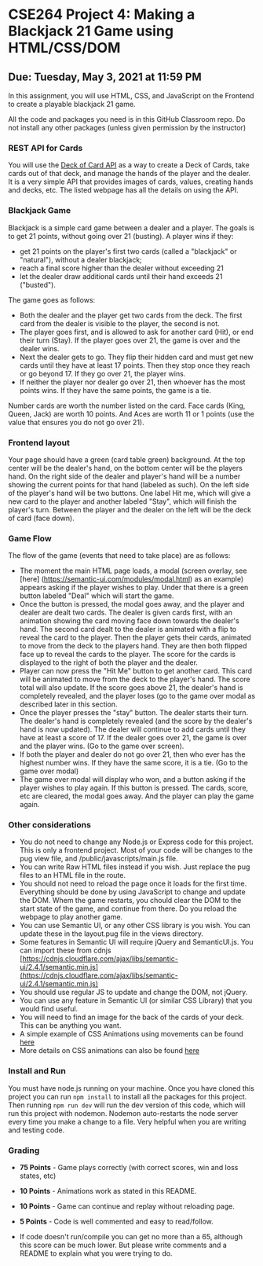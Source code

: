 # CSE264 Project 4: Making a Blackjack 21 Game using HTML/CSS/DOM
## Due: Tuesday, May 3, 2021 at 11:59 PM

In this assignment, you will use HTML, CSS, and JavaScript on the Frontend to create a playable blackjack 21 game.

All the code and packages you need is in this GitHub Classroom repo. Do not install any other packages (unless given permission by the instructor)

### REST API for Cards
You will use the [Deck of Card API](http://deckofcardsapi.com/) as a way to create a Deck of Cards, take cards out of that deck, and manage the hands of the player and the dealer. It is a very simple API that provides images of cards, values, creating hands and decks, etc. The listed webpage has all the details on using the API. 

### Blackjack Game
Blackjack is a simple card game between a dealer and a player. The goals is to get 21 points, without going over 21 (busting). A player wins if they:
* get 21 points on the player's first two cards (called a "blackjack" or "natural"), without a dealer blackjack;
* reach a final score higher than the dealer without exceeding 21
* let the dealer draw additional cards until their hand exceeds 21 ("busted").

The game goes as follows:
* Both the dealer and the player get two cards from the deck. The first card from the dealer is visible to the player, the second is not.
* The player goes first, and is allowed to ask for another card (Hit), or end their turn (Stay). If the player goes over 21, the game is over and the dealer wins.
* Next the dealer gets to go. They flip their hidden card and must get new cards until they have at least 17 points. Then they stop once they reach or go beyond 17. If they go over 21, the player wins.
* If neither the player nor dealer go over 21, then whoever has the most points wins. If they have the same points, the game is a tie.

Number cards are worth the number listed on the card. Face cards (King, Queen, Jack) are worth 10 points. And Aces are worth 11 or 1 points (use the value that ensures you do not go over 21).

### Frontend layout
Your page should have a green (card table green) background. At the top center will be the dealer's hand, on the bottom center will be the players hand. On the right side of the dealer and player's hand will be a number showing the current points for that hand (labeled as such). On the left side of the player's hand will be two buttons. One label Hit me, which will give a new card to the player and another labeled "Stay", which will finish the player's turn. Between the player and the dealer on the left will be the deck of card (face down).

### Game Flow
The flow of the game (events that need to take place) are as follows:
* The moment the main HTML page loads, a modal (screen overlay, see [here] (https://semantic-ui.com/modules/modal.html) as an example) appears asking if the player wishes to play. Under that there is a green button labeled "Deal" which will start the game.
* Once the button is pressed, the modal goes away, and the player and dealer are dealt two cards. The dealer is given cards first, with an animation showing the card moving face down towards the dealer's hand. The second card dealt to the dealer is animated with a flip to reveal the card to the player. Then the player gets their cards, animated to move from the deck to the players hand. They are then both flipped face up to reveal the cards to the player. The score for the cards is displayed to the right of both the player and the dealer.
* Player can now press the "Hit Me" button to get another card. This card will be animated to move from the deck to the player's hand. The score total will also update. If the score goes above 21, the dealer's hand is completely revealed, and the player loses (go to the game over modal as described later in this section. 
* Once the player presses the "stay" button. The dealer starts their turn. The dealer's hand is completely revealed (and the score by the dealer's hand is now updated). The dealer will continue to add cards until they have at least a score of 17. If the dealer goes over 21, the game is over and the player wins. (Go to the game over screen).
* If both the player and dealer do not go over 21, then who ever has the highest number wins. If they have the same score, it is a tie. (Go to the game over modal)
* The game over modal will display who won, and a button asking if the player wishes to play again. If this button is pressed. The cards, score, etc are cleared, the modal goes away. And the player can play the game again. 

### Other considerations
* You do not need to change any Node.js or Express code for this project. This is only a frontend project. Most of your code will be changes to the pug view file, and /public/javascripts/main.js file.
* You can write Raw HTML files instead if you wish. Just replace the pug files to an HTML file in the route.
* You should not need to reload the page once it loads for the first time. Everything should be done by using JavaScript to change and update the DOM. Whem the game restarts, you chould clear the DOM to the start state of the game, and continue from there. Do you reload the webpage to play another game.
* You can use Semantic UI, or any other CSS library is you wish. You can update these in the layout.pug file in the views directory. 
* Some features in Semantic UI will require jQuery and SemanticUI.js. You can import these from cdnjs [https://cdnjs.cloudflare.com/ajax/libs/semantic-ui/2.4.1/semantic.min.js](https://cdnjs.cloudflare.com/ajax/libs/semantic-ui/2.4.1/semantic.min.js)
* You should use regular JS to update and change the DOM, not jQuery. 
* You can use any feature in Semantic UI (or similar CSS Library) that you would find useful.
* You will need to find an image for the back of the cards of your deck. This can be anything you want. 
* A simple example of CSS Animations using movements can be found [here](https://jsfiddle.net/h7tuehmo/3/)
* More details on CSS animations can also be found [here](https://developer.mozilla.org/en-US/docs/Web/CSS/CSS_Animations/Using_CSS_animations) 

### Install and Run
You must have node.js running on your machine. Once you have cloned this project you can run `npm install` to install all the packages for this project. Then running `npm run dev` will run the dev version of this code, which will run this project with nodemon. Nodemon auto-restarts the node server every time you make a change to a file. Very helpful when you are writing and testing code.



### Grading
* **75 Points** - Game plays correctly (with correct scores, win and loss states, etc)
* **10 Points** - Animations work as stated in this README. 
* **10 Points** - Game can continue and replay without reloading page.
* **5 Points** -  Code is well commented and easy to read/follow.

* If code doesn't run/compile you can get no more than a 65, although this score can be much lower. But please write comments and a README to explain what you were trying to do. 


